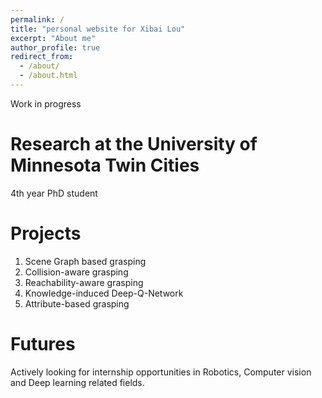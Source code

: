 ```yaml
---
permalink: /
title: "personal website for Xibai Lou"
excerpt: "About me"
author_profile: true
redirect_from: 
  - /about/
  - /about.html
---
```


Work in progress

Research at the University of Minnesota Twin Cities
======
4th year PhD student

Projects
======
1. Scene Graph based grasping
2. Collision-aware grasping
3. Reachability-aware grasping
4. Knowledge-induced Deep-Q-Network
5. Attribute-based grasping

Futures
======
Actively looking for internship opportunities in Robotics, Computer vision and Deep learning related fields.
